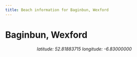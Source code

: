 ```yaml
---
title: Beach information for Baginbun, Wexford
---
```

# Baginbun, Wexford 

<div align="center"><i>latitude: 52.81883715 longitude: -6.83000000</i></div>